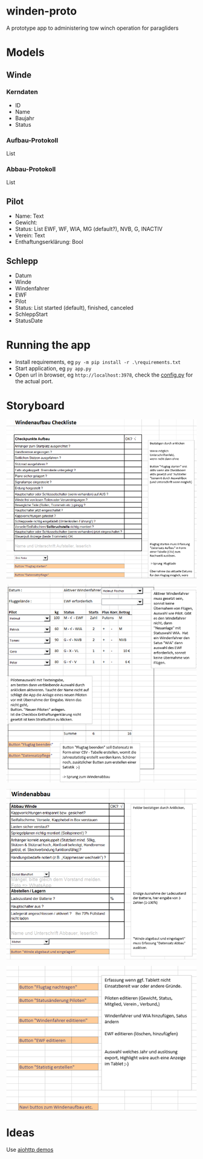 # winden-proto
A prototype app to administering tow winch operation for paragliders

# Models

## Winde

### Kerndaten

* ID
* Name
* Baujahr
* Status 

### Aufbau-Protokoll

List

### Abbau-Protokoll

List

## Pilot

* Name: Text
* Gewicht: 
* Status: List EWF, WF, WIA, MG (default?), NVB, G, INACTIV
* Verein: Text
* Enthaftungserklärung: Bool


## Schlepp

* Datum
* Winde
* Windenfahrer
* EWF
* Pilot
* Status: List started (default), finished, canceled
* SchleppStart
* StatusDate


# Running the app

* Install requirements, eg `py -m pip install -r .\requirements.txt`
* Start application, eg `py app.py`
* Open url in browser, eg `http://localhost:3978`, check the [config.py](./config.py) for the actual port.

# Storyboard

![Windenaufbau](./storyboard/windenaufbau.PNG)

![Flugkladde](./storyboard/flugkladde.PNG)

![Windenabbau](./storyboard/windenabbau.PNG)

![Datensatzpflege](./storyboard/datensatzpflege.PNG)


# Ideas 

Use [aiohttp demos](https://github.com/aio-libs/aiohttp-demos/tree/master/demos/polls)
